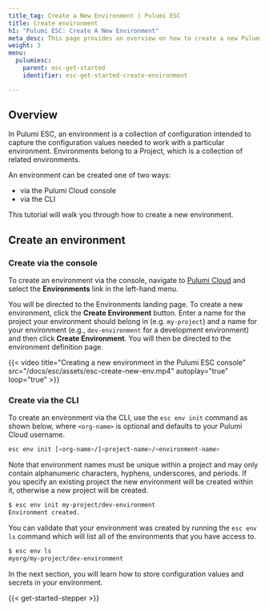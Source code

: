 ```yaml
---
title_tag: Create a New Environment | Pulumi ESC
title: Create environment
h1: "Pulumi ESC: Create A New Environment"
meta_desc: This page provides an overview on how to create a new Pulumi ESC environment.
weight: 3
menu:
  pulumiesc:
    parent: esc-get-started
    identifier: esc-get-started-create-environment

---
```


## Overview

In Pulumi ESC, an environment is a collection of configuration intended to capture the configuration values needed to work with a particular environment.
Environments belong to a Project, which is a collection of related environments.

An environment can be created one of two ways:

- via the Pulumi Cloud console
- via the CLI

This tutorial will walk you through how to create a new environment.

## Create an environment

### Create via the console

To create an environment via the console, navigate to [Pulumi Cloud](https://app.pulumi.com) and select the **Environments** link in the left-hand menu.

You will be directed to the Environments landing page. To create a new environment, click the **Create Environment** button. Enter a name for the project your environment should belong in (e.g. `my-project`) and a name for your environment (e.g., `dev-environment` for a development environment) and then click **Create Environment**. You will then be directed to the environment definition page.

{{< video title="Creating a new environment in the Pulumi ESC console" src="/docs/esc/assets/esc-create-new-env.mp4" autoplay="true" loop="true" >}}

### Create via the CLI

To create an environment via the CLI, use the `esc env init` command as shown below, where `<org-name>` is optional and defaults to your Pulumi Cloud username.

```bash
esc env init [<org-name>/]<project-name>/<environment-name>
```

Note that environment names must be unique within a project and may only contain alphanumeric characters, hyphens, underscores, and periods. If you specify
an existing project the new environment will be created within it, otherwise a new project will be created.

```bash
$ esc env init my-project/dev-environment
Environment created.
```

You can validate that your environment was created by running the `esc env ls` command which will list all of the environments that you have access to.

```bash
$ esc env ls
myorg/my-project/dev-environment
```

In the next section, you will learn how to store configuration values and secrets in your environment.

{{< get-started-stepper >}}
